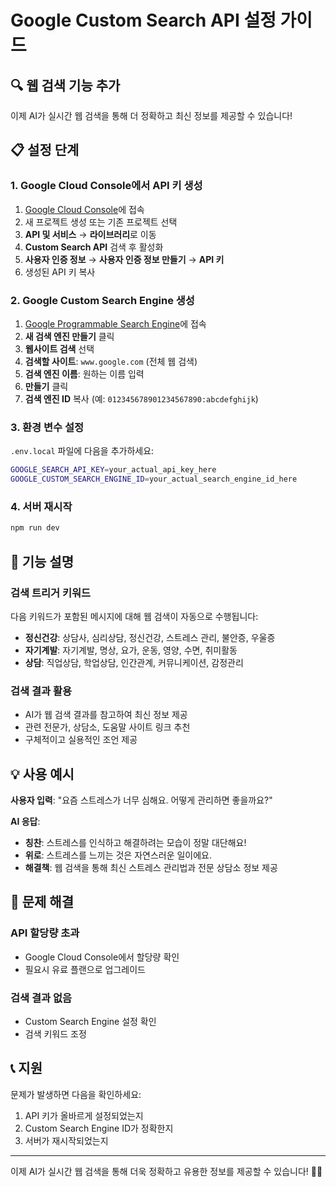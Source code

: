 # Google Custom Search API 설정 가이드

## 🔍 웹 검색 기능 추가

이제 AI가 실시간 웹 검색을 통해 더 정확하고 최신 정보를 제공할 수 있습니다!

## 📋 설정 단계

### 1. Google Cloud Console에서 API 키 생성

1. [Google Cloud Console](https://console.cloud.google.com/)에 접속
2. 새 프로젝트 생성 또는 기존 프로젝트 선택
3. **API 및 서비스** → **라이브러리**로 이동
4. **Custom Search API** 검색 후 활성화
5. **사용자 인증 정보** → **사용자 인증 정보 만들기** → **API 키**
6. 생성된 API 키 복사

### 2. Google Custom Search Engine 생성

1. [Google Programmable Search Engine](https://programmablesearchengine.google.com/)에 접속
2. **새 검색 엔진 만들기** 클릭
3. **웹사이트 검색** 선택
4. **검색할 사이트**: `www.google.com` (전체 웹 검색)
5. **검색 엔진 이름**: 원하는 이름 입력
6. **만들기** 클릭
7. **검색 엔진 ID** 복사 (예: `012345678901234567890:abcdefghijk`)

### 3. 환경 변수 설정

`.env.local` 파일에 다음을 추가하세요:

```bash
GOOGLE_SEARCH_API_KEY=your_actual_api_key_here
GOOGLE_CUSTOM_SEARCH_ENGINE_ID=your_actual_search_engine_id_here
```

### 4. 서버 재시작

```bash
npm run dev
```

## 🚀 기능 설명

### 검색 트리거 키워드
다음 키워드가 포함된 메시지에 대해 웹 검색이 자동으로 수행됩니다:

- **정신건강**: 상담사, 심리상담, 정신건강, 스트레스 관리, 불안증, 우울증
- **자기계발**: 자기계발, 명상, 요가, 운동, 영양, 수면, 취미활동
- **상담**: 직업상담, 학업상담, 인간관계, 커뮤니케이션, 감정관리

### 검색 결과 활용
- AI가 웹 검색 결과를 참고하여 최신 정보 제공
- 관련 전문가, 상담소, 도움말 사이트 링크 추천
- 구체적이고 실용적인 조언 제공

## 💡 사용 예시

**사용자 입력**: "요즘 스트레스가 너무 심해요. 어떻게 관리하면 좋을까요?"

**AI 응답**:
- **칭찬**: 스트레스를 인식하고 해결하려는 모습이 정말 대단해요!
- **위로**: 스트레스를 느끼는 것은 자연스러운 일이에요.
- **해결책**: 웹 검색을 통해 최신 스트레스 관리법과 전문 상담소 정보 제공

## 🔧 문제 해결

### API 할당량 초과
- Google Cloud Console에서 할당량 확인
- 필요시 유료 플랜으로 업그레이드

### 검색 결과 없음
- Custom Search Engine 설정 확인
- 검색 키워드 조정

## 📞 지원

문제가 발생하면 다음을 확인하세요:
1. API 키가 올바르게 설정되었는지
2. Custom Search Engine ID가 정확한지
3. 서버가 재시작되었는지

---

이제 AI가 실시간 웹 검색을 통해 더욱 정확하고 유용한 정보를 제공할 수 있습니다! 🚀✨ 